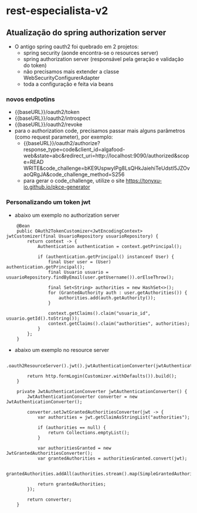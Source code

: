 # rest-especialista-v2

## Atualização do spring authorization server
- O antigo spring oauth2 foi quebrado em 2 projetos:
  - spring security (aonde encontra-se o resources server)
  - spring authorization server (responsável pela geração e validação do token)
  - não precisamos mais extender a classe WebSecurityConfigurerAdapter
  - toda a configuração e feita via beans

### novos endpotins
- {{baseURL}}/oauth2/token
- {{baseURL}}/oauth2/introspect
- {{baseURL}}/oauth2/revoke
- para o authorization code, precisamos passar mais alguns parâmetros (como request parameter), por exemplo:
  - {{baseURL}}/oauth2/authorize?response_type=code&client_id=algafood-web&state=abc&redirect_uri=http://localhost:9090/authorized&scope=READ WRITE&code_challenge=bKE9UspwyIPg8LsQHkJaiehiTeUdstI5JZOvaoQRgJA&code_challenge_method=S256
  - para gerar o code_challenge, utilize o site https://tonyxu-io.github.io/pkce-generator

### Personalizando um token jwt
- abaixo um exemplo no authorization server
```
    @Bean
    public OAuth2TokenCustomizer<JwtEncodingContext> jwtCustomizer(final UsuarioRepository usuarioRepository) {
        return context -> {
            Authentication authentication = context.getPrincipal();

            if (authentication.getPrincipal() instanceof User) {
                final User user = (User) authentication.getPrincipal();
                final Usuario usuario = usuarioRepository.findByEmail(user.getUsername()).orElseThrow();

                final Set<String> authorities = new HashSet<>();
                for (GrantedAuthority auth : user.getAuthorities()) {
                    authorities.add(auth.getAuthority());
                }

                context.getClaims().claim("usuario_id", usuario.getId().toString());
                context.getClaims().claim("authorities", authorities);
            }
        };
    }
```
- abaixo um exemplo no resource server
```
                .oauth2ResourceServer().jwt().jwtAuthenticationConverter(jwtAuthenticationConverter());

        return http.formLogin(Customizer.withDefaults()).build();
    }

    private JwtAuthenticationConverter jwtAuthenticationConverter() {
        JwtAuthenticationConverter converter = new JwtAuthenticationConverter();

        converter.setJwtGrantedAuthoritiesConverter(jwt -> {
            var authorities = jwt.getClaimAsStringList("authorities");

            if (authorities == null) {
                return Collections.emptyList();
            }

            var authoritiesGranted = new JwtGrantedAuthoritiesConverter();
            var grantedAuthorities = authoritiesGranted.convert(jwt);

            grantedAuthorities.addAll(authorities.stream().map(SimpleGrantedAuthority::new).collect(Collectors.toList()));

            return grantedAuthorities;
        });

        return converter;
    }
```